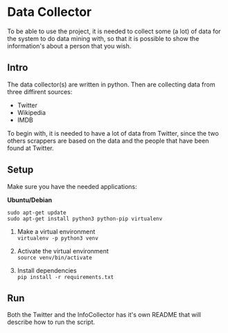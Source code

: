 # Data Collector
To be able to use the project, it is needed to collect some (a lot) of data for the system to do data mining with, so that it is possible to show the information's about a person that you wish.

## Intro
The data collector(s) are written in python. Then are collecting data from three diffirent sources:

* Twitter
* Wikipedia
* IMDB

To begin with, it is needed to have a lot of data from Twitter, since the two others scrappers are based on the data and the people that have been found at Twitter. 

## Setup
Make sure you have the needed applications:

<strong> Ubuntu/Debian </strong>

    sudo apt-get update
    sudo apt-get install python3 python-pip virtualenv

1. Make a virtual environment <br>
``` virtualenv -p python3 venv ```

2. Activate the virtual environment <br>
``` source venv/bin/activate ```

3. Install dependencies <br> 
``` pip install -r requirements.txt ```

## Run
Both the Twitter and the InfoCollector has it's own README that will describe how to run the script.
